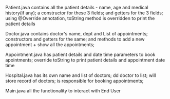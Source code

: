 Patient.java
contains all the patient details - name, age and medical history(if any); a constructor for these 3 fields; and getters for the 3 fields;
using @Override annotation, toString method is overridden to print the patient details

Doctor.java
contains doctor's name, dept and List of appointments; constructors and getters for the same; and methods to add a new appointment + show all the appointments;

Appointment.java
has patient details and date time parameters to book apointments; override toString to print patient details and appointment date time

Hospital.java
has its own name and list of doctors; dd doctor to list; will store record of doctors; is responsible for booking appointments;

Main.java
all the functionality to interact with End User
